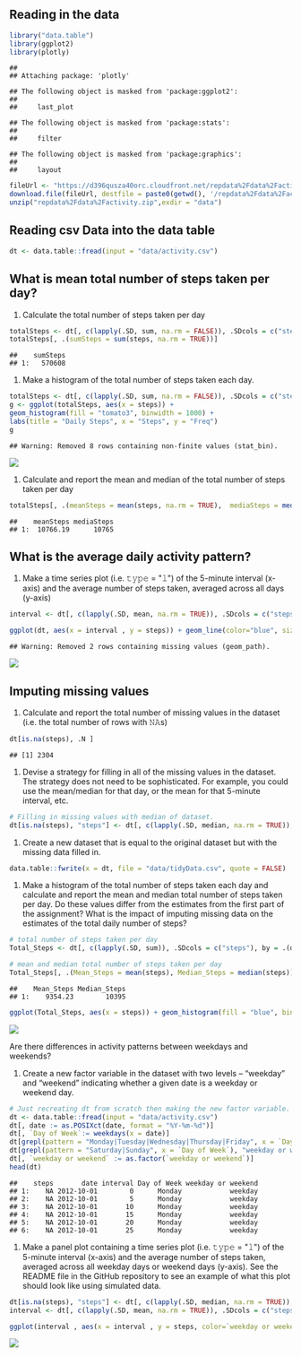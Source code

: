 Reading in the data
-------------------

``` r
library("data.table")
library(ggplot2)
library(plotly)
```

    ## 
    ## Attaching package: 'plotly'

    ## The following object is masked from 'package:ggplot2':
    ## 
    ##     last_plot

    ## The following object is masked from 'package:stats':
    ## 
    ##     filter

    ## The following object is masked from 'package:graphics':
    ## 
    ##     layout

``` r
fileUrl <- "https://d396qusza40orc.cloudfront.net/repdata%2Fdata%2Factivity.zip"
download.file(fileUrl, destfile = paste0(getwd(), '/repdata%2Fdata%2Factivity.zip'), method = "curl")
unzip("repdata%2Fdata%2Factivity.zip",exdir = "data")
```

Reading csv Data into the data table
------------------------------------

``` r
dt <- data.table::fread(input = "data/activity.csv")
```

What is mean total number of steps taken per day?
-------------------------------------------------

1.  Calculate the total number of steps taken per day

``` r
totalSteps <- dt[, c(lapply(.SD, sum, na.rm = FALSE)), .SDcols = c("steps"), by = .(date)] 
totalSteps[, .(sumSteps = sum(steps, na.rm = TRUE))]
```

    ##    sumSteps
    ## 1:   570608

1.  Make a histogram of the total number of steps taken each day.

``` r
totalSteps <- dt[, c(lapply(.SD, sum, na.rm = FALSE)), .SDcols = c("steps"), by = .(date)]
g <- ggplot(totalSteps, aes(x = steps)) +
geom_histogram(fill = "tomato3", binwidth = 1000) +
labs(title = "Daily Steps", x = "Steps", y = "Freq")
g
```

    ## Warning: Removed 8 rows containing non-finite values (stat_bin).

![](PeerAssignment1_files/figure-markdown_github/unnamed-chunk-4-1.png)

1.  Calculate and report the mean and median of the total number of steps taken per day

``` r
totalSteps[, .(meanSteps = mean(steps, na.rm = TRUE),  mediaSteps = median(steps, na.rm = TRUE))]
```

    ##    meanSteps mediaSteps
    ## 1:  10766.19      10765

What is the average daily activity pattern?
-------------------------------------------

1.  Make a time series plot (i.e. 𝚝𝚢𝚙𝚎 = "𝚕") of the 5-minute interval (x-axis) and the average number of steps taken, averaged across all days (y-axis)

``` r
interval <- dt[, c(lapply(.SD, mean, na.rm = TRUE)), .SDcols = c("steps"), by = .(interval)] 

ggplot(dt, aes(x = interval , y = steps)) + geom_line(color="blue", size=1) + labs(title = "Avg. Daily Steps", x = "Interval", y = "Avg. Steps per day")
```

    ## Warning: Removed 2 rows containing missing values (geom_path).

![](PeerAssignment1_files/figure-markdown_github/unnamed-chunk-6-1.png)

Imputing missing values
-----------------------

1.  Calculate and report the total number of missing values in the dataset (i.e. the total number of rows with 𝙽𝙰s)

``` r
dt[is.na(steps), .N ]
```

    ## [1] 2304

1.  Devise a strategy for filling in all of the missing values in the dataset. The strategy does not need to be sophisticated. For example, you could use the mean/median for that day, or the mean for that 5-minute interval, etc.

``` r
# Filling in missing values with median of dataset. 
dt[is.na(steps), "steps"] <- dt[, c(lapply(.SD, median, na.rm = TRUE)), .SDcols = c("steps")]
```

1.  Create a new dataset that is equal to the original dataset but with the missing data filled in.

``` r
data.table::fwrite(x = dt, file = "data/tidyData.csv", quote = FALSE)
```

1.  Make a histogram of the total number of steps taken each day and calculate and report the mean and median total number of steps taken per day. Do these values differ from the estimates from the first part of the assignment? What is the impact of imputing missing data on the estimates of the total daily number of steps?

``` r
# total number of steps taken per day
Total_Steps <- dt[, c(lapply(.SD, sum)), .SDcols = c("steps"), by = .(date)] 

# mean and median total number of steps taken per day
Total_Steps[, .(Mean_Steps = mean(steps), Median_Steps = median(steps))]
```

    ##    Mean_Steps Median_Steps
    ## 1:    9354.23        10395

``` r
ggplot(Total_Steps, aes(x = steps)) + geom_histogram(fill = "blue", binwidth = 1000) + labs(title = "Daily Steps", x = "Steps", y = "Frequency")
```

![](PeerAssignment1_files/figure-markdown_github/unnamed-chunk-11-1.png)

Are there differences in activity patterns between weekdays and weekends?

1.  Create a new factor variable in the dataset with two levels – “weekday” and “weekend” indicating whether a given date is a weekday or weekend day.

``` r
# Just recreating dt from scratch then making the new factor variable. 
dt <- data.table::fread(input = "data/activity.csv")
dt[, date := as.POSIXct(date, format = "%Y-%m-%d")]
dt[, `Day of Week`:= weekdays(x = date)]
dt[grepl(pattern = "Monday|Tuesday|Wednesday|Thursday|Friday", x = `Day of Week`), "weekday or weekend"] <- "weekday"
dt[grepl(pattern = "Saturday|Sunday", x = `Day of Week`), "weekday or weekend"] <- "weekend"
dt[, `weekday or weekend` := as.factor(`weekday or weekend`)]
head(dt)
```

    ##    steps       date interval Day of Week weekday or weekend
    ## 1:    NA 2012-10-01        0      Monday            weekday
    ## 2:    NA 2012-10-01        5      Monday            weekday
    ## 3:    NA 2012-10-01       10      Monday            weekday
    ## 4:    NA 2012-10-01       15      Monday            weekday
    ## 5:    NA 2012-10-01       20      Monday            weekday
    ## 6:    NA 2012-10-01       25      Monday            weekday

1.  Make a panel plot containing a time series plot (i.e. 𝚝𝚢𝚙𝚎 = "𝚕") of the 5-minute interval (x-axis) and the average number of steps taken, averaged across all weekday days or weekend days (y-axis). See the README file in the GitHub repository to see an example of what this plot should look like using simulated data.

``` r
dt[is.na(steps), "steps"] <- dt[, c(lapply(.SD, median, na.rm = TRUE)), .SDcols = c("steps")]
interval <- dt[, c(lapply(.SD, mean, na.rm = TRUE)), .SDcols = c("steps"), by = .(interval, `weekday or weekend`)] 

ggplot(interval , aes(x = interval , y = steps, color=`weekday or weekend`)) + geom_line() + labs(title = "Avg. Daily Steps by Weektype", x = "Interval", y = "No. of Steps") + facet_wrap(~`weekday or weekend` , ncol = 1, nrow=2)
```

![](PeerAssignment1_files/figure-markdown_github/unnamed-chunk-13-1.png)
